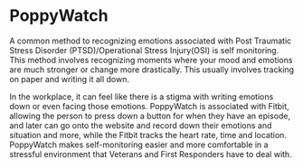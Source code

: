 # PoppyWatch

A common method to recognizing emotions associated with Post Traumatic Stress Disorder (PTSD)/Operational Stress Injury(OSI) is self monitoring. This method involves recognizing moments where your mood and emotions are much stronger or change more drastically. This usually involves tracking on paper and writing it all down.

In the workplace, it can feel like there is a stigma with writing emotions down or even facing those emotions. PoppyWatch is associated with Fitbit, allowing the person to press down a button for when they have an episode, and later can go onto the website and record down their emotions and situation and more, while the Fitbit tracks the heart rate, time and location. PoppyWatch makes self-monitoring easier and more comfortable in a stressful environment that Veterans and First Responders have to deal with.
